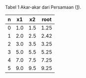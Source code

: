 Tabel <a name='tab1'>1</a> Akar-akar dari Persamaan ([1](#eqn1)).

n  | x1  | x2  | root
:-:| :-: | :-: | :-:
0	|1.0	|1.5	|1.25
1	|2.0	|2.5	|2.42
2	|3.0	|3.5	|3.25
3	|5.0	|5.5	|5.25
4	|7.0	|7.5	|7.25
5	|9.0	|9.5	|9.25
